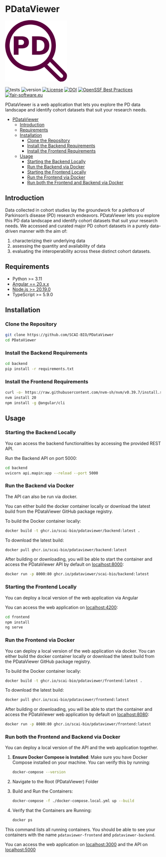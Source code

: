 # PDataViewer

<img src="./frontend/src/assets/logos/logo.png" width="200" alt="logo"/>

![tests](https://github.com/SCAI-BIO/PDataViewer/actions/workflows/test.yml/badge.svg) ![version](https://img.shields.io/github/v/release/SCAI-BIO/PDataViewer) [![License](https://img.shields.io/badge/License-Apache_2.0-blue.svg)](https://opensource.org/licenses/Apache-2.0) [![DOI](https://zenodo.org/badge/785700235.svg)](https://zenodo.org/doi/10.5281/zenodo.13629127) [![OpenSSF Best Practices](https://www.bestpractices.dev/projects/9409/badge)](https://www.bestpractices.dev/projects/9409) [![fair-software.eu](https://img.shields.io/badge/fair--software.eu-%E2%97%8F%20%20%E2%97%8F%20%20%E2%97%8B%20%20%E2%97%8B%20%20%E2%97%8B-orange)](https://fair-software.eu)

PDataViewer is a web application that lets you explore the PD data landscape and identify cohort datasets that suit your research needs.

- [PDataViewer](#pdataviewer)
  - [Introduction](#introduction)
  - [Requirements](#requirements)
  - [Installation](#installation)
    - [Clone the Repository](#clone-the-repository)
    - [Install the Backend Requirements](#install-the-backend-requirements)
    - [Install the Frontend Requirements](#install-the-frontend-requirements)
  - [Usage](#usage)
    - [Starting the Backend Locally](#starting-the-backend-locally)
    - [Run the Backend via Docker](#run-the-backend-via-docker)
    - [Starting the Frontend Locally](#starting-the-frontend-locally)
    - [Run the Frontend via Docker](#run-the-frontend-via-docker)
    - [Run both the Frontend and Backend via Docker](#run-both-the-frontend-and-backend-via-docker)

## Introduction

Data collected in cohort studies lay the groundwork for a plethora of Parkinson’s disease (PD) research endeavors. PDataViewer lets you explore this PD data landscape and identify cohort datasets that suit your research needs. We accessed and curated major PD cohort datasets in a purely data-driven manner with the aim of:

1) characterizing their underlying data
2) assessing the quantity and availability of data
3) evaluating the interoperability across these distinct cohort datasets.

## Requirements

- Python >= 3.11
- [Angular == 20.x.x](https://angular.io/guide/setup-local)
- [Node.js >= 20.19.0](https://nodejs.org/en/download/package-manager)
- TypeScript >= 5.9.0

## Installation

### Clone the Repository

```bash
git clone https://github.com/SCAI-BIO/PDataViewer
cd PDataViewer
```

### Install the Backend Requirements

```bash
cd backend
pip install -r requirements.txt
```

### Install the Frontend Requirements

```bash
curl -o- https://raw.githubusercontent.com/nvm-sh/nvm/v0.39.7/install.sh | bash
nvm install 20
npm install -g @angular/cli
```

## Usage

### Starting the Backend Locally

You can access the backend functionalities by accessing the provided REST API.

Run the Backend API on port 5000:

```bash
cd backend
uvicorn api.mapin:app --reload --port 5000
```

### Run the Backend via Docker

The API can also be run via docker.

You can either build the docker container locally or download the latest build from the PDataViewer GitHub package registry.

To build the Docker container locally:

```bash
docker build -t ghcr.io/scai-bio/pdataviewer/backend:latest .
```

To download the latest build:

```bash
docker pull ghcr.io/scai-bio/pdataviewer/backend:latest
```

After building or downloading, you will be able to start the container and access the PDataViewer API by default on [localhost:8000](http://localhost:8000):

```bash
docker run -p 8000:80 ghcr.io/pdataviewer/scai-bio/backend:latest
```

### Starting the Frontend Locally

You can deploy a local version of the web application via Angular

You can access the web application on [localhost:4200](http://localhost:4200):

```bash
cd frontend
npm install
ng serve
```

### Run the Frontend via Docker

You can deploy a local version of the web application via docker.
You can either build the docker container locally or download the latest build from the PDataViewer GitHub package registry.

To build the Docker container locally:

```bash
docker build -t ghcr.io/scai-bio/pdataviewer/frontend:latest .
```

To download the latest build:

```bash
docker pull ghcr.io/scai-bio/pdataviewer/frontend:latest
```

After building or downloading, you will be able to start the container and access the PDataViewer web application by default on [localhost:8080](http://localhost:8080):

```bash
docker run -p 8080:80 ghcr.io/scai-bio/pdataviewer/frontend:latest
```

### Run both the Frontend and Backend via Docker

You can deploy a local version of the API and the web application together.

1. **Ensure Docker Compose is Installed**:
   Make sure you have Docker Compose installed on your machine. You can verify this by running:

   ```bash
   docker-compose --version
   ```

2. Navigate to the Root (PDataViewer) Folder
3. Build and Run the Containers:
  
   ```bash
   docker-compose -f ./docker-compose.local.yml up --build
   ```

4. Verify that the Containers are Running:

   ```bash
   docker ps
   ```

  This command lists all running containers. You should be able to see your containers with the name `pdataviewer-frontend` and `pdataviewer-backend`.
  
  You can access the web application on [localhost:3000](http://localhost:3000) and the API on [localhost:5000](http://localhost:5000)
